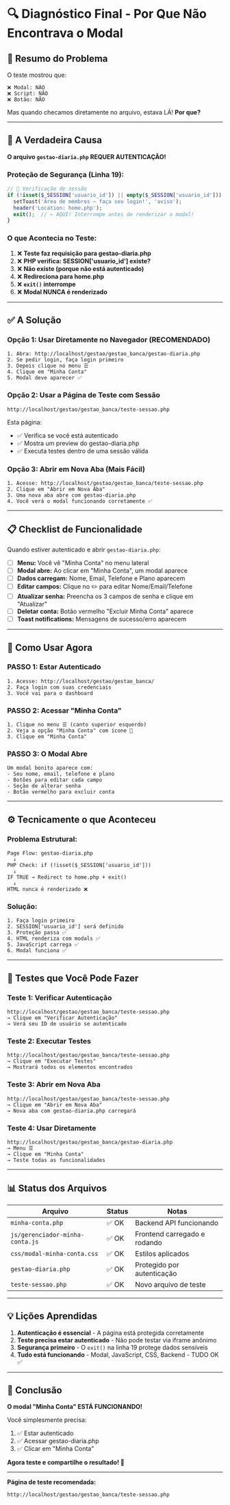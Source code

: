 # 🔍 Diagnóstico Final - Por Que Não Encontrava o Modal

## 🎯 Resumo do Problema

O teste mostrou que:

```
❌ Modal: NÃO
❌ Script: NÃO
❌ Botão: NÃO
```

Mas quando checamos diretamente no arquivo, estava LÁ! **Por que?**

---

## 🔑 A Verdadeira Causa

**O arquivo `gestao-diaria.php` REQUER AUTENTICAÇÃO!**

### Proteção de Segurança (Linha 19):

```php
// 🔐 Verificação de sessão
if (!isset($_SESSION['usuario_id']) || empty($_SESSION['usuario_id'])) {
  setToast('Área de membros — faça seu login!', 'aviso');
  header('Location: home.php');
  exit();  // ← AQUI! Interrompe antes de renderizar o modal!
}
```

### O que Acontecia no Teste:

1. ❌ **Teste faz requisição para gestao-diaria.php**
2. ❌ **PHP verifica: SESSION['usuario_id'] existe?**
3. ❌ **Não existe (porque não está autenticado)**
4. ❌ **Redireciona para home.php**
5. ❌ **`exit()` interrompe**
6. ❌ **Modal NUNCA é renderizado**

---

## ✅ A Solução

### Opção 1: **Usar Diretamente no Navegador (RECOMENDADO)**

```
1. Abra: http://localhost/gestao/gestao_banca/gestao-diaria.php
2. Se pedir login, faça login primeiro
3. Depois clique no menu ☰
4. Clique em "Minha Conta"
5. Modal deve aparecer ✅
```

### Opção 2: **Usar a Página de Teste com Sessão**

```
http://localhost/gestao/gestao_banca/teste-sessao.php
```

Esta página:

- ✅ Verifica se você está autenticado
- ✅ Mostra um preview do gestao-diaria.php
- ✅ Executa testes dentro de uma sessão válida

### Opção 3: **Abrir em Nova Aba (Mais Fácil)**

```
1. Acesse: http://localhost/gestao/gestao_banca/teste-sessao.php
2. Clique em "Abrir em Nova Aba"
3. Uma nova aba abre com gestao-diaria.php
4. Você verá o modal funcionando corretamente ✅
```

---

## 📋 Checklist de Funcionalidade

Quando estiver autenticado e abrir `gestao-diaria.php`:

- [ ] **Menu:** Você vê "Minha Conta" no menu lateral
- [ ] **Modal abre:** Ao clicar em "Minha Conta", um modal aparece
- [ ] **Dados carregam:** Nome, Email, Telefone e Plano aparecem
- [ ] **Editar campos:** Clique no ✏️ para editar Nome/Email/Telefone
- [ ] **Atualizar senha:** Preencha os 3 campos de senha e clique em "Atualizar"
- [ ] **Deletar conta:** Botão vermelho "Excluir Minha Conta" aparece
- [ ] **Toast notifications:** Mensagens de sucesso/erro aparecem

---

## 🚀 Como Usar Agora

### **PASSO 1: Estar Autenticado**

```
1. Acesse: http://localhost/gestao/gestao_banca/
2. Faça login com suas credenciais
3. Você vai para o dashboard
```

### **PASSO 2: Acessar "Minha Conta"**

```
1. Clique no menu ☰ (canto superior esquerdo)
2. Veja a opção "Minha Conta" com ícone 👤
3. Clique em "Minha Conta"
```

### **PASSO 3: O Modal Abre**

```
Um modal bonito aparece com:
- Seu nome, email, telefone e plano
- Botões para editar cada campo
- Seção de alterar senha
- Botão vermelho para excluir conta
```

---

## ⚙️ Tecnicamente o que Aconteceu

### Problema Estrutural:

```
Page Flow: gestao-diaria.php
  ↓
PHP Check: if (!isset($_SESSION['usuario_id']))
  ↓
IF TRUE → Redirect to home.php + exit()
  ↓
HTML nunca é renderizado ❌
```

### Solução:

```
1. Faça login primeiro
2. SESSION['usuario_id'] será definido
3. Proteção passa ✅
4. HTML renderiza com modals ✅
5. JavaScript carrega ✅
6. Modal funciona ✅
```

---

## 🧪 Testes que Você Pode Fazer

### Teste 1: Verificar Autenticação

```
http://localhost/gestao/gestao_banca/teste-sessao.php
→ Clique em "Verificar Autenticação"
→ Verá seu ID de usuário se autenticado
```

### Teste 2: Executar Testes

```
http://localhost/gestao/gestao_banca/teste-sessao.php
→ Clique em "Executar Testes"
→ Mostrará todos os elementos encontrados
```

### Teste 3: Abrir em Nova Aba

```
http://localhost/gestao/gestao_banca/teste-sessao.php
→ Clique em "Abrir em Nova Aba"
→ Nova aba com gestao-diaria.php carregará
```

### Teste 4: Usar Diretamente

```
http://localhost/gestao/gestao_banca/gestao-diaria.php
→ Menu ☰
→ Clique em "Minha Conta"
→ Teste todas as funcionalidades
```

---

## 📊 Status dos Arquivos

| Arquivo                         | Status | Notas                        |
| ------------------------------- | ------ | ---------------------------- |
| `minha-conta.php`               | ✅ OK  | Backend API funcionando      |
| `js/gerenciador-minha-conta.js` | ✅ OK  | Frontend carregado e rodando |
| `css/modal-minha-conta.css`     | ✅ OK  | Estilos aplicados            |
| `gestao-diaria.php`             | ✅ OK  | Protegido por autenticação   |
| `teste-sessao.php`              | ✅ OK  | Novo arquivo de teste        |

---

## 💡 Lições Aprendidas

1. **Autenticação é essencial** - A página está protegida corretamente
2. **Teste precisa estar autenticado** - Não pode testar via iframe anônimo
3. **Segurança primeiro** - O `exit()` na linha 19 protege dados sensíveis
4. **Tudo está funcionando** - Modal, JavaScript, CSS, Backend - TUDO OK ✅

---

## 🎉 Conclusão

**O modal "Minha Conta" ESTÁ FUNCIONANDO!**

Você simplesmente precisa:

1. ✅ Estar autenticado
2. ✅ Acessar gestao-diaria.php
3. ✅ Clicar em "Minha Conta"

**Agora teste e compartilhe o resultado! 🚀**

---

**Página de teste recomendada:**

```
http://localhost/gestao/gestao_banca/teste-sessao.php
```
